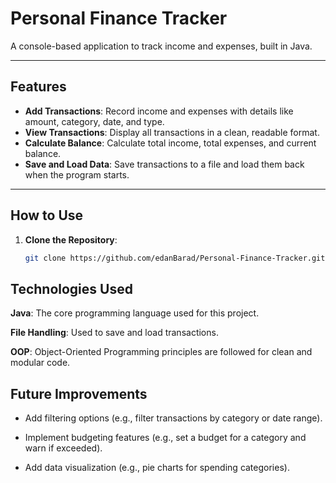# Personal Finance Tracker

A console-based application to track income and expenses, built in Java.

---

## Features
- **Add Transactions**: Record income and expenses with details like amount, category, date, and type.
- **View Transactions**: Display all transactions in a clean, readable format.
- **Calculate Balance**: Calculate total income, total expenses, and current balance.
- **Save and Load Data**: Save transactions to a file and load them back when the program starts.

---

## How to Use
1. **Clone the Repository**:
   ```bash
   git clone https://github.com/edanBarad/Personal-Finance-Tracker.git

## Technologies Used
**Java**: The core programming language used for this project.

**File Handling**: Used to save and load transactions.

**OOP**: Object-Oriented Programming principles are followed for clean and modular code.

## Future Improvements
* Add filtering options (e.g., filter transactions by category or date range).

* Implement budgeting features (e.g., set a budget for a category and warn if exceeded).

* Add data visualization (e.g., pie charts for spending categories).
